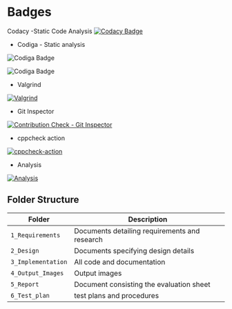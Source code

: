 # Badges
Codacy -Static Code Analysis
 [![Codacy Badge](https://app.codacy.com/project/badge/Grade/5c7d7beb99254d94bd51759be67125d6)](https://www.codacy.com/gh/Sachinrudra/MiniProject_Template/dashboard?utm_source=github.com&amp;utm_medium=referral&amp;utm_content=Sachinrudra/MiniProject_Template&amp;utm_campaign=Badge_Grade)


* Codiga - Static analysis

![Codiga Badge](https://api.codiga.io/project/32285/score/svg)

![Codiga Badge](https://api.codiga.io/project/32285/status/svg)

* Valgrind

[![Valgrind](https://github.com/Sachinrudra/MiniProject_Template/actions/workflows/valgrind.yml/badge.svg)](https://github.com/Sachinrudra/MiniProject_Template/actions/workflows/valgrind.yml)



* Git Inspector

[![Contribution Check - Git Inspector](https://github.com/Sachinrudra/M1_Vending_Machine/actions/workflows/git_inspector.yml/badge.svg)](https://github.com/Sachinrudra/M1_Vending_Machine/actions/workflows/git_inspector.yml)


* cppcheck action

[![cppcheck-action](https://github.com/Sachinrudra/M1_Vending_Machine/actions/workflows/cppcheck-action.yml/badge.svg)](https://github.com/Sachinrudra/M1_Vending_Machine/actions/workflows/cppcheck-action.yml)

* Analysis

[![Analysis](https://github.com/Sachinrudra/M1_Vending_Machine/actions/workflows/Analysis.yml/badge.svg)](https://github.com/Sachinrudra/M1_Vending_Machine/actions/workflows/Analysis.yml)


## Folder Structure
Folder             | Description
-------------------| -----------------------------------------
`1_Requirements`   | Documents detailing requirements and research
`2_Design`         | Documents specifying design details
`3_Implementation` | All code and documentation
`4_Output_Images`  | Output images 
`5_Report`         |Document consisting the evaluation sheet
`6_Test_plan`      |test plans and procedures


